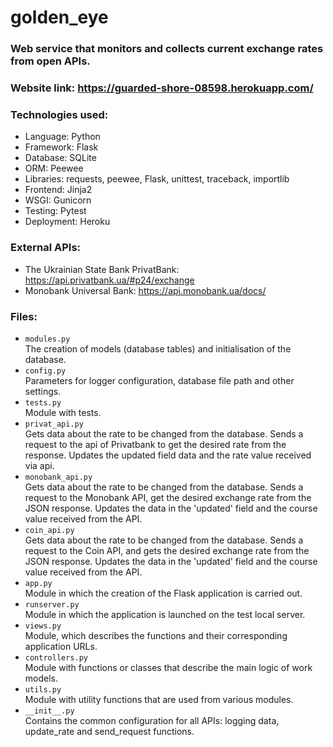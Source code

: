 # golden_eye

### Web service that monitors and collects current exchange rates from open APIs.

### Website link: https://guarded-shore-08598.herokuapp.com/

### Technologies used:

- Language: Python
- Framework: Flask
- Database: SQLite
- ORM: Peewee
- Libraries: requests, peewee, Flask, unittest, traceback, importlib
- Frontend: Jinja2
- WSGI: Gunicorn
- Testing: Pytest
- Deployment: Heroku


### External APIs:

- The Ukrainian State Bank PrivatBank: <a href="https://api.privatbank.ua/#p24/exchange" target="_blank">https://api.privatbank.ua/#p24/exchange</a>
- Monobank Universal Bank: <a href="https://api.monobank.ua/docs/" target="_blank">https://api.monobank.ua/docs/</a>


### Files:

- `modules.py` <br/>
The creation of models (database tables) and initialisation of the database.
- `config.py` <br/>
Parameters for logger configuration, database file path and other settings.
- `tests.py` <br/>
Module with tests.
- `privat_api.py` <br/>
Gets data about the rate to be changed from the database. Sends a request to the api of Privatbank to get the desired rate from the response. Updates the updated field data and the rate value received via api.
- `monobank_api.py` <br/>
Gets data about the rate to be changed from the database. Sends a request to the Monobank API, get the desired exchange rate from the JSON response. Updates the data in the 'updated' field and the course value received from the API.
- `coin_api.py` <br/>
Gets data about the rate to be changed from the database. Sends a request to the Coin API, and gets the desired exchange rate from the JSON response. Updates the data in the 'updated' field and the course value received from the API.
- `app.py ` <br/>
Module in which the creation of the Flask application is carried out.
- `runserver.py` <br/>
Module in which the application is launched on the test local server.
- `views.py ` <br/>
Module, which describes the functions and their corresponding application URLs.
- `controllers.py ` <br/>
Module with functions or classes that describe the main logic of work models.
- `utils.py ` <br/>
Module with utility functions that are used from various modules.
- `__init__.py` <br/>
Contains the common configuration for all APIs: logging data, update_rate and send_request functions.
